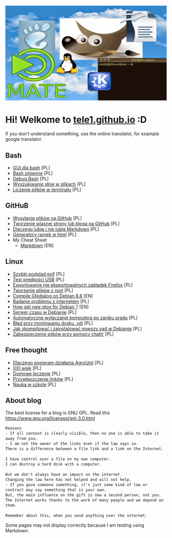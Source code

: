 

<link rel="shortcut icon" type="image/x-icon" href="favicon.ico">


![logo](/BlogPicture/linux2.jpeg)

# Hi! Welkome to  [tele1.github.io](https://tele1.github.io) :D
If you don't understand something, use the online translator, for example google translator.




## Bash
- [GUI dla bash](WebPages/Bash/gui.md) [PL]
- [Bash zmienne](WebPages/Bash/Bash.zmienne.md) [PL]
- [Debug Bash](WebPages/Bash/DebugBash.md) [PL]
- [Wyszukiwanie słów w plikach](WebPages/Bash/grep.md) [PL]
- [Liczenie plików w terminalu](WebPages/Bash/LiczeniePlikow.md) [PL]


## GitHuB
- [Wysyłanie plików na GitHub](WebPages/GitHub/Upload.na.gihub.md) [PL]
- [Tworzenie wlasnej strony lub bloga na GitHub](WebPages/GitHub/Wlasna.strona.na.GitHub.md) [PL]
- [Dlaczego lubię i nie lubię Markdown](WebPages/GitHub/Dlaczego.markdown.md) [PL]
- [Generatory ramek w html](WebPages/GitHub/HTML.Ramka.md) [PL]
- My Cheat Sheet
    - [Markdown](WebPages/GitHub/test.Markdown.md) [EN]


## Linux
- [Szybki podgląd exif](WebPages/Linux/Exif.md) [PL]
- [Test prędkości USB](WebPages/Linux/FastUSB.md) [PL]
- [Exportowanie nie eksportowalnych zakładek Firefox](WebPages/Linux/NewFirefoxProblem.md) [PL]
- [Tworzenie plików z root](WebPages/Linux/BashRoot.md) [PL]
- [Compile Gtkdialog on Debian 8.8](WebPages/Linux/GtkDialogForDebian.md) [EN]
- [Badanie problemu z internetem](WebPages/Linux/InternetDebug.md) [PL]
- [How get new qtox for Debian ?](WebPages/Linux/QtoxForDebian.md) [EN]
- [Serwer czasu w Debianie](WebPages/Linux/SerwerCzasu.md) [PL]
- [Automatyczne wyłączanie komputera po zaniku prądu](WebPages/Linux/UPS.Fuse.md) [PL]
- [Błąd przy montowaniu dysku .vdi](WebPages/Linux/VirtualboxMountError.md) [PL]
- [Jak skompilować i zainstalować nowszy yad w Debianie](WebPages/Linux/YadWDebianie.md) [PL]
- [Zabezpieczenie plików przy pomocy chattr](WebPages/Linux/ZabezpieczeniePlikow.md) [PL]



## Free thought
- [Dlaczego popieram działania AgroUnii](WebPages/Think/AgroUnia.md) [PL]
- [XXI wiek](WebPages/Think/XXI.md) [PL]
- [Domowe leczenie](WebPages/Think/leczenie.md) [PL]
- [Przywłaszczenie linków](WebPages/Think/Linki.md) [PL]
- [Nauka w szkole](WebPages/Think/NaukaWSzkole.md) [PL]


## About blog

The best license for a blog is GNU GPL. Read this <https://www.gnu.org/licenses/gpl-3.0.html>

```
Reasons
- If all content is clearly visible, then no one is able to take it away from you.
- I am not the owner of the links even if the law says so. 
There is a difference between a file link and a link on the Internet.

I have control over a file on my own computer.
I can destroy a hard disk with a computer.

But we don't always have an impact on the internet.
Changing the law here has not helped and will not help.
- If you gave someone something, it's just some kind of law or contract may say something that is your own.
But, the main influence on the gift is now a second person, not you.
The Internet works thanks to the work of many people and we depend on them.

Remember about this, when you send anything over the internet.
```

Some pages may not display correctly because I am testing using Markdown.

